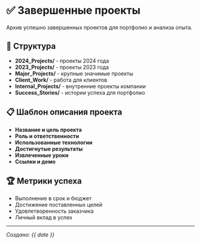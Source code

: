 # ✅ Завершенные проекты

Архив успешно завершенных проектов для портфолио и анализа опыта.

## 📁 Структура
- **2024_Projects/** - проекты 2024 года
- **2023_Projects/** - проекты 2023 года
- **Major_Projects/** - крупные значимые проекты
- **Client_Work/** - работа для клиентов
- **Internal_Projects/** - внутренние проекты компании
- **Success_Stories/** - истории успеха для портфолио

## 📋 Шаблон описания проекта
- **Название и цель проекта**
- **Роль и ответственности**
- **Использованные технологии**
- **Достигнутые результаты**
- **Извлеченные уроки**
- **Ссылки и демо**

## 🏆 Метрики успеха
- Выполнение в срок и бюджет
- Достижение поставленных целей
- Удовлетворенность заказчика
- Личный вклад в успех

---
*Создано: {{ date }}*
